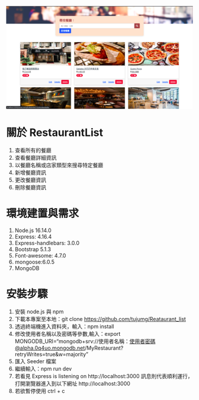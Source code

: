 <img width="1215" alt="restaurant" src="https://github.com/tujumg/Reataurant_list/blob/main/%E6%88%AA%E5%9C%96%202022-05-23%20%E4%B8%8B%E5%8D%886.45.04.png">

# 關於 RestaurantList

1. 查看所有的餐廳
2. 查看餐廳詳細資訊
3. 以餐廳名稱或店家類型來搜尋特定餐廳
4. 新增餐廳資訊
5. 更改餐廳資訊
6. 刪除餐廳資訊

# 環境建置與需求

1. Node.js 16.14.0
2. Express: 4.16.4
3. Express-handlebars: 3.0.0
4. Bootstrap 5.1.3
5. Font-awesome: 4.7.0
6. mongoose:6.0.5
7. MongoDB

# 安裝步驟

1. 安裝 node.js 與 npm
2. 下載本專案至本地：git clone https://github.com/tujumg/Reataurant_list
3. 透過終端機進入資料夾，輸入：npm install
4. 修改使用者名稱以及密碼等參數,輸入：export MONGODB_URI=“mongodb+srv://使用者名稱：使用者密碼@alpha.0q4uo.mongodb.net/MyRestaurant?retryWrites=true&w=majority”
5. 匯入 Seeder 檔案
6. 繼續輸入：npm run dev
7. 若看見 Express is listening on http://localhost:3000 訊息則代表順利運行，打開瀏覽器進入到以下網址 http://localhost:3000
8. 若欲暫停使用 ctrl + c
